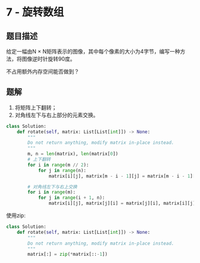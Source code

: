 # 7 - 旋转数组

## 题目描述
给定一幅由N × N矩阵表示的图像，其中每个像素的大小为4字节，编写一种方法，将图像逆时针旋转90度。

不占用额外内存空间能否做到？


## 题解
1. 将矩阵上下翻转；
2. 对角线左下与右上部分的元素交换。

```python
class Solution:
    def rotate(self, matrix: List[List[int]]) -> None:
        """
        Do not return anything, modify matrix in-place instead.
        """
        m, n = len(matrix), len(matrix[0])
        # 上下翻转
        for i in range(m // 2):
            for j in range(n):
                matrix[i][j], matrix[m - i - 1][j] = matrix[m - i - 1][j],  matrix[i][j]

        # 对角线左下与右上交换
        for i in range(m):
            for j in range(i + 1, n):
                matrix[i][j], matrix[j][i] = matrix[j][i], matrix[i][j]
```

使用zip:
```python
class Solution:
    def rotate(self, matrix: List[List[int]]) -> None:
        """
        Do not return anything, modify matrix in-place instead.
        """
        matrix[:] = zip(*matrix[::-1])
```